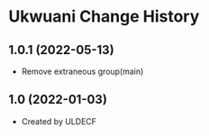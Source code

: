 Ukwuani Change History
====================

1.0.1 (2022-05-13)
------------------
* Remove extraneous group(main)

1.0 (2022-01-03)
----------------
* Created by ULDECF
